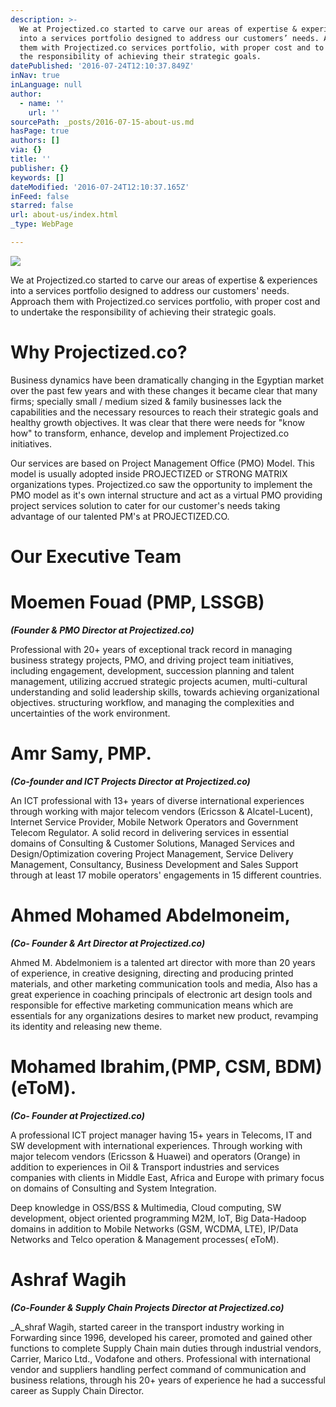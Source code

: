 ```yaml
---
description: >-
  We at Projectized.co started to carve our areas of expertise & experiences
  into a services portfolio designed to address our customers’ needs. Approach
  them with Projectized.co services portfolio, with proper cost and to undertake
  the responsibility of achieving their strategic goals.
datePublished: '2016-07-24T12:10:37.849Z'
inNav: true
inLanguage: null
author:
  - name: ''
    url: ''
sourcePath: _posts/2016-07-15-about-us.md
hasPage: true
authors: []
via: {}
title: ''
publisher: {}
keywords: []
dateModified: '2016-07-24T12:10:37.165Z'
inFeed: false
starred: false
url: about-us/index.html
_type: WebPage

---
```

![](https://the-grid-user-content.s3-us-west-2.amazonaws.com/a7c37bbe-bcc9-4a9a-8931-ba81d493a39f.jpg)

We at Projectized.co started to carve our areas of expertise & experiences into a services portfolio designed to address our customers' needs. Approach them with Projectized.co services portfolio, with proper cost and to undertake the responsibility of achieving their strategic goals.

# Why Projectized.co?

Business dynamics have been dramatically changing in the Egyptian market over the past few years and with these changes it became clear that many firms; specially small / medium sized & family businesses lack the capabilities and the necessary resources to reach their strategic goals and healthy growth objectives. It was clear that there were needs for "know how" to transform, enhance, develop and implement Projectized.co initiatives.

Our services are based on Project Management Office (PMO) Model. This model is usually adopted inside PROJECTIZED or STRONG MATRIX organizations types. Projectized.co saw the opportunity to implement the PMO model as it's own internal structure and act as a virtual PMO providing project services solution to cater for our customer's needs taking advantage of our talented PM's at PROJECTIZED.CO.

# Our Executive Team

# Moemen Fouad (PMP, LSSGB)

_**(Founder & PMO Director at Projectized.co)**_

Professional with 20+ years of exceptional track record in managing business strategy projects, PMO, and driving project team initiatives, including engagement, development, succession planning and talent management, utilizing accrued strategic projects acumen, multi-cultural understanding and solid leadership skills, towards achieving organizational objectives. structuring workflow, and managing the complexities and uncertainties of the work environment.

# Amr Samy, PMP.

_**(Co-founder and ICT Projects Director at Projectized.co)**_

An ICT professional with 13+ years of diverse international experiences through working with major telecom vendors (Ericsson & Alcatel-Lucent), Internet Service Provider, Mobile Network Operators and Government Telecom Regulator. A solid record in delivering services in essential domains of Consulting & Customer Solutions, Managed Services and Design/Optimization covering Project Management, Service Delivery Management, Consultancy, Business Development and Sales Support through at least 17 mobile operators' engagements in 15 different countries.

# Ahmed Mohamed Abdelmoneim,

_**(Co- Founder & Art Director at Projectized.co)**_

Ahmed M. Abdelmoniem is a talented art director with more than 20 years of experience, in creative designing, directing and producing printed materials, and other marketing communication tools and media, Also has a great experience in coaching principals of electronic art design tools and responsible for effective marketing communication means which are essentials for any organizations desires to market new product, revamping its identity and releasing new theme.

# Mohamed Ibrahim,(PMP, CSM, BDM) (eToM).

_**(Co- Founder at Projectized.co)**_

A professional ICT project manager having 15+ years in Telecoms, IT and SW development with international experiences. Through working with major telecom vendors (Ericsson & Huawei) and operators (Orange) in addition to experiences in Oil & Transport industries and services companies with clients in Middle East, Africa and Europe with primary focus on domains of Consulting and System Integration.

Deep knowledge in OSS/BSS & Multimedia, Cloud computing, SW development, object oriented programming M2M, IoT, Big Data-Hadoop domains in addition to Mobile Networks (GSM, WCDMA, LTE), IP/Data Networks and Telco operation & Management processes( eToM).

# Ashraf Wagih

_**(Co-Founder & Supply Chain Projects Director at Projectized.co)**_

_A_shraf Wagih, started career in the transport industry working in Forwarding since 1996, developed his career, promoted and gained other functions to complete Supply Chain main duties through industrial vendors, Carrier, Marico Ltd., Vodafone and others. Professional with international vendor and suppliers handling perfect command of communication and business relations, through his 20+ years of experience he had a successful career as Supply Chain Director.